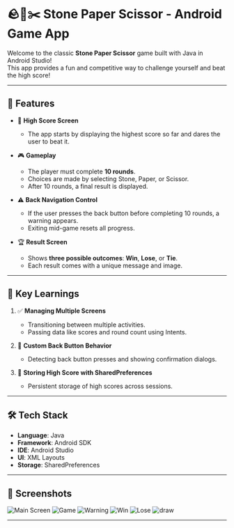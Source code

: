 # 🪨📄✂️ Stone Paper Scissor - Android Game App

Welcome to the classic **Stone Paper Scissor** game built with Java in Android Studio!  
This app provides a fun and competitive way to challenge yourself and beat the high score!

---

## 🚀 Features

- 🎯 **High Score Screen**  
  - The app starts by displaying the highest score so far and dares the user to beat it.

- 🎮 **Gameplay**  
  - The player must complete **10 rounds**.
  - Choices are made by selecting Stone, Paper, or Scissor.
  - After 10 rounds, a final result is displayed.

- ⚠️ **Back Navigation Control**  
  - If the user presses the back button before completing 10 rounds, a warning appears.
  - Exiting mid-game resets all progress.

- 🏆 **Result Screen**  
  - Shows **three possible outcomes**: **Win**, **Lose**, or **Tie**.
  - Each result comes with a unique message and image.

---

## 🧠 Key Learnings

1. ✅ **Managing Multiple Screens**  
   - Transitioning between multiple activities.  
   - Passing data like scores and round count using Intents.

2. 🔄 **Custom Back Button Behavior**  
   - Detecting back button presses and showing confirmation dialogs.

3. 💾 **Storing High Score with SharedPreferences**  
   - Persistent storage of high scores across sessions.

---

## 🛠️ Tech Stack

- **Language**: Java  
- **Framework**: Android SDK  
- **IDE**: Android Studio  
- **UI**: XML Layouts  
- **Storage**: SharedPreferences

---

## 📸 Screenshots
![Main Screen](https://github.com/bharatjoshi3010/Stone-Paper-Scissor-Game/blob/main/Screenshot/mainScreen.jpg)
![Game](https://github.com/bharatjoshi3010/Stone-Paper-Scissor-Game/blob/main/Screenshot/mainGame.jpg)
![Warning](https://github.com/bharatjoshi3010/Stone-Paper-Scissor-Game/blob/main/Screenshot/roundWarning.jpg)
![Win](https://github.com/bharatjoshi3010/Stone-Paper-Scissor-Game/blob/main/Screenshot/WIn.jpg)
![Lose](https://github.com/bharatjoshi3010/Stone-Paper-Scissor-Game/blob/main/Screenshot/lose.jpg)
![draw](https://github.com/bharatjoshi3010/Stone-Paper-Scissor-Game/blob/main/Screenshot/tie.jpg)

---

